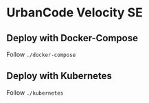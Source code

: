 # UrbanCode Velocity SE

## Deploy with Docker-Compose
 Follow `./docker-compose`

## Deploy with Kubernetes
 Follow `./kubernetes`
